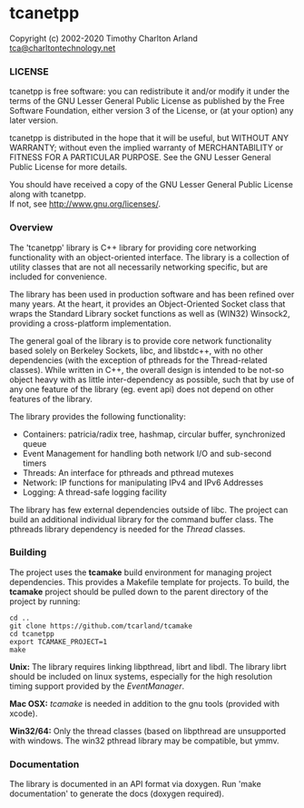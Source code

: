 tcanetpp
========

  Copyright (c) 2002-2020 Timothy Charlton Arland <tca@charltontechnology.net>

### LICENSE

  tcanetpp is free software: you can redistribute it and/or modify
  it under the terms of the GNU Lesser General Public License as
  published by the Free Software Foundation, either version 3 of
  the License, or (at your option) any later version.

  tcanetpp is distributed in the hope that it will be useful,
  but WITHOUT ANY WARRANTY; without even the implied warranty of
  MERCHANTABILITY or FITNESS FOR A PARTICULAR PURPOSE.  See the
  GNU Lesser General Public License for more details.

  You should have received a copy of the GNU Lesser General Public
  License along with tcanetpp.  
  If not, see <http://www.gnu.org/licenses/>.

<!--
  @mainpage tcanetpp
 -->

<!--
  @section overview
  -->
### Overview

  The 'tcanetpp' library is C++ library for providing core networking
functionality with an object-oriented interface. The library is a
collection of utility classes that are not all necessarily networking
specific, but are included for convenience.  

  The library has been used in production software and has been
refined over many years. At the heart, it provides an Object-Oriented
Socket class that wraps the Standard Library socket functions as well
as (WIN32) Winsock2, providing a cross-platform implementation.   

  The general goal of the library is to provide core network
functionality based solely on Berkeley Sockets, libc, and libstdc++,
with no other dependencies (with the exception of pthreads for the
Thread-related classes). While written in C++, the overall design is
intended to be not-so object heavy with as little inter-dependency as
possible, such that by use of any one feature of the library
(eg. event api) does not depend on other features of the library.  

The library provides the following functionality:
 * Containers: patricia/radix tree, hashmap, circular buffer, synchronized queue
 * Event Management for handling both network I/O and sub-second timers
 * Threads: An interface for pthreads and pthread mutexes
 * Network: IP functions for manipulating IPv4 and IPv6 Addresses
 * Logging: A thread-safe logging facility

  The library has few external dependencies outside of libc. The
project can build an additional individual library for the command buffer
class. The pthreads library dependency is needed for the *Thread* classes.   


### Building

 The project uses the **tcamake** build environment for managing project
dependencies. This provides a Makefile template for projects.  To build,
the **tcamake** project should be pulled down to the parent directory of
the project by running:

```
cd ..
git clone https://github.com/tcarland/tcamake
cd tcanetpp
export TCAMAKE_PROJECT=1
make
```

**Unix:**
   The library requires linking libpthread, librt and libdl.
The library librt should be included on linux systems, especially for the
high resolution timing support provided by the *EventManager*.

**Mac OSX:**
  *tcamake* is needed in addition to the gnu tools (provided with xcode).

**Win32/64:**
  Only the thread classes (based on libpthread are unsupported with windows.
The win32 pthread library may be compatible, but ymmv.


### Documentation

  The library is documented in an API format via doxygen.
Run 'make documentation' to generate the docs (doxygen required).  
